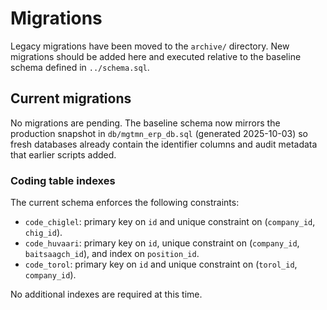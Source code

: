 # Migrations

Legacy migrations have been moved to the `archive/` directory. New migrations should be added here and executed relative to the baseline schema defined in `../schema.sql`.

## Current migrations

No migrations are pending. The baseline schema now mirrors the production snapshot in `db/mgtmn_erp_db.sql` (generated 2025-10-03) so fresh databases already contain the identifier columns and audit metadata that earlier scripts added.

### Coding table indexes

The current schema enforces the following constraints:

- `code_chiglel`: primary key on `id` and unique constraint on (`company_id`, `chig_id`).
- `code_huvaari`: primary key on `id`, unique constraint on (`company_id`, `baitsaagch_id`), and index on `position_id`.
- `code_torol`: primary key on `id` and unique constraint on (`torol_id`, `company_id`).

No additional indexes are required at this time.
